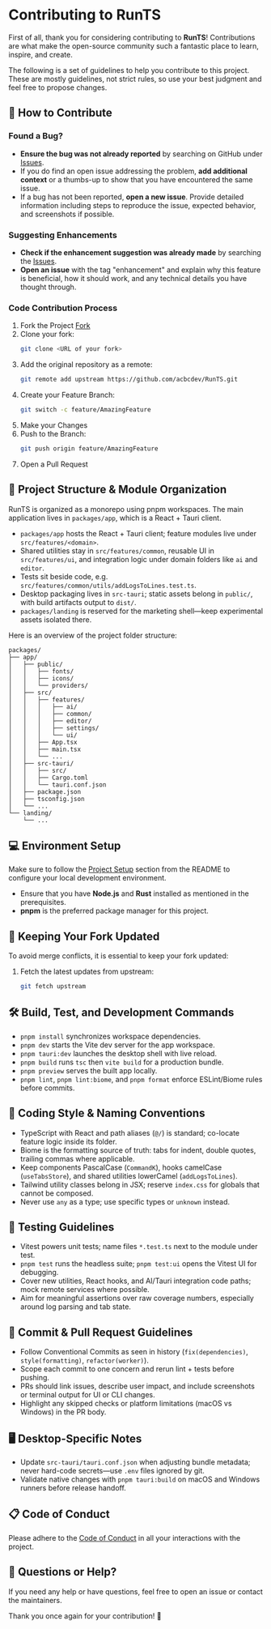 # Contributing to RunTS

First of all, thank you for considering contributing to **RunTS**! Contributions are what make the open-source community such a fantastic place to learn, inspire, and create.

The following is a set of guidelines to help you contribute to this project. These are mostly guidelines, not strict rules, so use your best judgment and feel free to propose changes.

## 🌟 How to Contribute

### Found a Bug?

- **Ensure the bug was not already reported** by searching on GitHub under [Issues](https://github.com/acbcdev/RunTS/issues).
- If you do find an open issue addressing the problem, **add additional context** or a thumbs-up to show that you have encountered the same issue.
- If a bug has not been reported, **open a new issue**. Provide detailed information including steps to reproduce the issue, expected behavior, and screenshots if possible.

### Suggesting Enhancements

- **Check if the enhancement suggestion was already made** by searching the [Issues](https://github.com/acbcdev/RunTS/issues).
- **Open an issue** with the tag "enhancement" and explain why this feature is beneficial, how it should work, and any technical details you have thought through.

### Code Contribution Process

1. Fork the Project [Fork](https://github.com/acbcdev/RunTS/fork)
2. Clone your fork:
   ```bash
   git clone <URL of your fork>
   ```
3. Add the original repository as a remote:
   ```bash
   git remote add upstream https://github.com/acbcdev/RunTS.git
   ```
4. Create your Feature Branch:
   ```bash
   git switch -c feature/AmazingFeature
   ```
5. Make your Changes
6. Push to the Branch:
   ```bash
   git push origin feature/AmazingFeature
   ```
7. Open a Pull Request

## 📂 Project Structure & Module Organization

RunTS is organized as a monorepo using pnpm workspaces. The main application lives in `packages/app`, which is a React + Tauri client.

- `packages/app` hosts the React + Tauri client; feature modules live under `src/features/<domain>`.
- Shared utilities stay in `src/features/common`, reusable UI in `src/features/ui`, and integration logic under domain folders like `ai` and `editor`.
- Tests sit beside code, e.g. `src/features/common/utils/addLogsToLines.test.ts`.
- Desktop packaging lives in `src-tauri`; static assets belong in `public/`, with build artifacts output to `dist/`.
- `packages/landing` is reserved for the marketing shell—keep experimental assets isolated there.

Here is an overview of the project folder structure:

```
packages/
├── app/
│   ├── public/
│   │   ├── fonts/
│   │   ├── icons/
│   │   └── providers/
│   ├── src/
│   │   ├── features/
│   │   │   ├── ai/
│   │   │   ├── common/
│   │   │   ├── editor/
│   │   │   ├── settings/
│   │   │   └── ui/
│   │   ├── App.tsx
│   │   ├── main.tsx
│   │   └── ...
│   ├── src-tauri/
│   │   ├── src/
│   │   ├── Cargo.toml
│   │   └── tauri.conf.json
│   ├── package.json
│   ├── tsconfig.json
│   └── ...
└── landing/
    └── ...
```

## 💻 Environment Setup

Make sure to follow the [Project Setup](README.md#project-setup) section from the README to configure your local development environment.

- Ensure that you have **Node.js** and **Rust** installed as mentioned in the prerequisites.
- **pnpm** is the preferred package manager for this project.

## 🔄 Keeping Your Fork Updated

To avoid merge conflicts, it is essential to keep your fork updated:

1. Fetch the latest updates from upstream:
   ```bash
   git fetch upstream
   ```

## 🛠 Build, Test, and Development Commands

- `pnpm install` synchronizes workspace dependencies.
- `pnpm dev` starts the Vite dev server for the app workspace.
- `pnpm tauri:dev` launches the desktop shell with live reload.
- `pnpm build` runs `tsc` then `vite build` for a production bundle.
- `pnpm preview` serves the built app locally.
- `pnpm lint`, `pnpm lint:biome`, and `pnpm format` enforce ESLint/Biome rules before commits.

## 🎨 Coding Style & Naming Conventions

- TypeScript with React and path aliases (`@/`) is standard; co-locate feature logic inside its folder.
- Biome is the formatting source of truth: tabs for indent, double quotes, trailing commas where applicable.
- Keep components PascalCase (`CommandK`), hooks camelCase (`useTabsStore`), and shared utilities lowerCamel (`addLogsToLines`).
- Tailwind utility classes belong in JSX; reserve `index.css` for globals that cannot be composed.
- Never use `any` as a type; use specific types or `unknown` instead.

## 🧪 Testing Guidelines

- Vitest powers unit tests; name files `*.test.ts` next to the module under test.
- `pnpm test` runs the headless suite; `pnpm test:ui` opens the Vitest UI for debugging.
- Cover new utilities, React hooks, and AI/Tauri integration code paths; mock remote services where possible.
- Aim for meaningful assertions over raw coverage numbers, especially around log parsing and tab state.

## 📝 Commit & Pull Request Guidelines

- Follow Conventional Commits as seen in history (`fix(dependencies)`, `style(formatting)`, `refactor(worker)`).
- Scope each commit to one concern and rerun lint + tests before pushing.
- PRs should link issues, describe user impact, and include screenshots or terminal output for UI or CLI changes.
- Highlight any skipped checks or platform limitations (macOS vs Windows) in the PR body.

## 🖥️ Desktop-Specific Notes

- Update `src-tauri/tauri.conf.json` when adjusting bundle metadata; never hard-code secrets—use `.env` files ignored by git.
- Validate native changes with `pnpm tauri:build` on macOS and Windows runners before release handoff.

## 📋 Code of Conduct

Please adhere to the [Code of Conduct](CODE_OF_CONDUCT.md) in all your interactions with the project.

## 💌 Questions or Help?

If you need any help or have questions, feel free to open an issue or contact the maintainers.

Thank you once again for your contribution! 🎉
